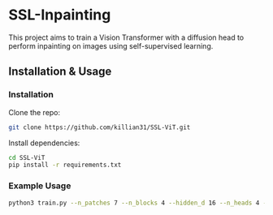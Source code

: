 # SSL-Inpainting

This project aims to train a Vision Transformer with a diffusion head to perform
inpainting on images using self-supervised learning.

## Installation & Usage

### Installation

Clone the repo:

```bash
git clone https://github.com/killian31/SSL-ViT.git
```

Install dependencies:

```bash
cd SSL-ViT
pip install -r requirements.txt
```

### Example Usage

```bash
python3 train.py --n_patches 7 --n_blocks 4 --hidden_d 16 --n_heads 4 --out_d 10 --n_epochs 20 --lr 0.001 --batch_size 128 --save_model_freq 1 --save_dir test_model --eval_freq 1
```
